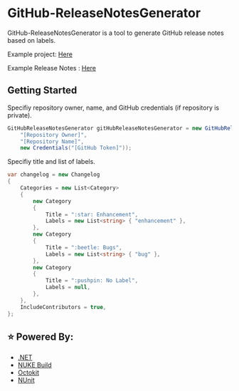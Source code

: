 # GitHub-ReleaseNotesGenerator

GitHub-ReleaseNotesGenerator is a tool to generate GitHub release notes based on labels.

Example project: [Here](https://github.com/Just15/GitHubReleaseNotesGenerator/blob/main/src/GitHubReleaseNotesGenerator.ConsoleApp/Program.cs)

Example Release Notes : [Here](https://github.com/Just15/GitHubReleaseNotesGenerator/releases/tag/0.1.0)

## Getting Started

Specifiy repository owner, name, and GitHub credentials (if repository is private).

```csharp
GitHubReleaseNotesGenerator gitHubReleaseNotesGenerator = new GitHubReleaseNotesGenerator(
    "[Repository Owner]",
    "[Repository Name]",
    new Credentials("[GitHub Token]"));
```

Specifiy title and list of labels.

```csharp
var changelog = new Changelog
{
    Categories = new List<Category>
    {
        new Category
        {
            Title = ":star: Enhancement",
            Labels = new List<string> { "enhancement" },
        },
        new Category
        {
            Title = ":beetle: Bugs",
            Labels = new List<string> { "bug" },
        },
        new Category
        {
            Title = ":pushpin: No Label",
            Labels = null,
        },
    },
    IncludeContributors = true,
};
```

## :star: Powered By:
* [.NET](https://dotnet.microsoft.com/download)
* [NUKE Build](https://www.nuke.build/index.html)
* [Octokit](https://github.com/octokit/octokit.net)
* [NUnit](https://nunit.org/)
